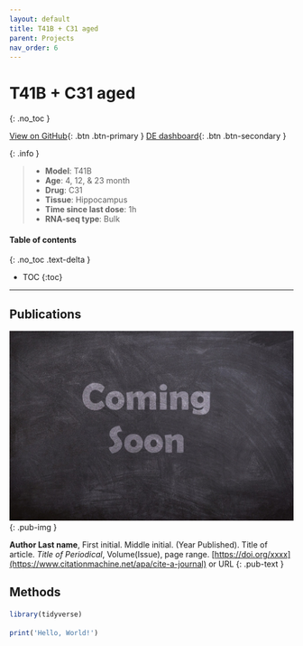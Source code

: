 ```yaml
---
layout: default
title: T41B + C31 aged
parent: Projects
nav_order: 6
---
```


# T41B + C31 aged
{: .no_toc }

[View on GitHub](https://github.com/Longo-Lab/T41B_C31_aged){: .btn .btn-primary }
[DE dashboard](https://longo-stanford.shinyapps.io/T41B_C31_aged/){: .btn .btn-secondary }

{: .info }
> - **Model**: T41B
> - **Age**: 4, 12, & 23 month
> - **Drug**: C31
> - **Tissue**: Hippocampus
> - **Time since last dose**: 1h
> - **RNA-seq type**: Bulk

#### Table of contents
{: .no_toc .text-delta }

- TOC
{:toc}

---

## Publications

[![](/assets/images/coming-soon.jpg)](https://pixabay.com/photos/coming-soon-chalk-board-blackboard-2550190/)
{: .pub-img }

**Author Last name**, First initial. Middle initial. (Year Published). Title of article. _Title of Periodical_, Volume(Issue), page range. [https://doi.org/xxxx](https://www.citationmachine.net/apa/cite-a-journal) or URL
{: .pub-text }

## Methods

```r
library(tidyverse)

print('Hello, World!')
```
